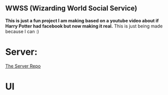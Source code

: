 ## WWSS (Wizarding World Social Service)

**This is just a fun project I am making based on a youtube video about if Harry Potter had facebook but now making it real.**
This is just being made because I can :)
# Server: 
[The Server Repo](https://github.com/snehinsen/WWSS-Server/)
# UI
